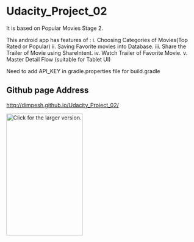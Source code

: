 # Udacity_Project_02
It is based on Popular Movies Stage 2.

This android app has features of :
  i.    Choosing Categories of Movies(Top Rated or Popular)
  ii.   Saving Favorite movies into Database.
  iii.  Share the Trailer of Movie using ShareIntent.
  iv.   Watch Trailer of Favorite Movie.
  v.    Master Detail Flow (suitable for Tablet UI)
  
  
  Need to add API_KEY in gradle.properties file for build.gradle
  
 ##  Github page Address
 http://dimpesh.github.io/Udacity_Project_02/

 <a href="https://drive.google.com/uc?export=view&id=0B7g_-2YXAZJqLS1tYVp4SlZEd00"><img src="https://drive.google.com/uc?export=view&id=0B7g_-2YXAZJqLS1tYVp4SlZEd00" width="200" height="320" title="Click for the larger version." /></a>

 
